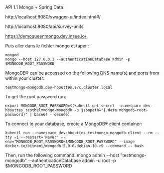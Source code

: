 API 1.1 Mongo + Spring Data


http://localhost:8080/swagger-ui/index.html#/

http://localhost:8080/api/survey-units

https://demoqueenmongo.dev.insee.io/

Puis aller dans le fichier mongo et taper :

```
mongod
mongo --host 127.0.0.1 --authenticationDatabase admin -p $MONGODB_ROOT_PASSWORD
```

MongoDB&reg; can be accessed on the following DNS name(s) and ports from within your cluster:

    testmongo-mongodb.dev-hbouttes.svc.cluster.local

To get the root password run:

    export MONGODB_ROOT_PASSWORD=$(kubectl get secret --namespace dev-hbouttes testhelmmongo-mongodb -o jsonpath="{.data.mongodb-root-password}" | base64 --decode)

To connect to your database, create a MongoDB&reg; client container:

    kubectl run --namespace dev-hbouttes testmongo-mongodb-client --rm --tty -i --restart='Never' --env="MONGODB_ROOT_PASSWORD=$MONGODB_ROOT_PASSWORD" --image docker.io/bitnami/mongodb:5.0.8-debian-10-r9 --command -- bash

Then, run the following command:
    mongo admin --host "testmongo-mongodb" --authenticationDatabase admin -u root -p $MONGODB_ROOT_PASSWORD

